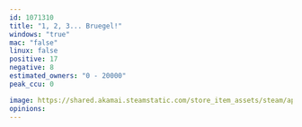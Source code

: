 ```yaml
---
id: 1071310
title: "1, 2, 3... Bruegel!"
windows: "true"
mac: "false"
linux: false
positive: 17
negative: 8
estimated_owners: "0 - 20000"
peak_ccu: 0

image: https://shared.akamai.steamstatic.com/store_item_assets/steam/apps/1071310/header.jpg?t=1574208385
opinions:
---
```

